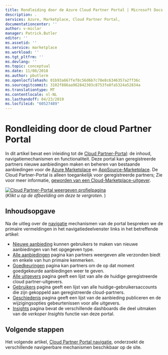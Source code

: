 ```yaml
---
title: Rondleiding door de Azure Cloud Partner Portal | Microsoft Docs
description: .
services: Azure, Marketplace, Cloud Partner Portal,
documentationcenter: ''
author: v-miclar
manager: Patrick.Butler
editor: ''
ms.assetid: ''
ms.service: marketplace
ms.workload: ''
ms.tgt_pltfrm: ''
ms.devlang: ''
ms.topic: conceptual
ms.date: 11/08/2018
ms.author: pbutlerm
ms.openlocfilehash: 01b93a667fef8c56d6b7c78e8c6346357a2ff36c
ms.sourcegitcommit: 3102f886aa962842303c8753fe8fa5324a52834a
ms.translationtype: MT
ms.contentlocale: nl-NL
ms.lasthandoff: 04/23/2019
ms.locfileid: "60527489"
---
```

# <a name="cloud-partner-portal-tour"></a>Rondleiding door de cloud Partner Portal

In dit artikel bevat een inleiding tot de [Cloud Partner-Portal](https://cloudpartner.azure.com): de inhoud, navigatiemechanismen en functionaliteit.   Deze portal kan geregistreerde partners nieuwe aanbiedingen maken en beheren van bestaande aanbiedingen voor de [Azure Marketplace](https://azuremarketplace.microsoft.com) en [AppSource-Marketplace](https://azuremarketplace.microsoft.com).  De Cloud Partner-Portal is alleen toegankelijk voor geregistreerde partners; Zie voor meer informatie, [geworden van een Cloud-Marketplace-uitgever](https://docs.microsoft.com/azure/marketplace/become-publisher).

[![Cloud Partner-Portal weergeven profielpagina](./media/portal-window_001a.png)](./media/portal-window_001b.png#lightbox)
<br/>   (*Klikt u op de afbeelding om deze te vergroten.* )


## <a name="section-contents"></a>Inhoudsopgave

Na de uitleg over de [navigatie](./cpp-portal-navigation.md) mechanismen van de portal bespreken we de primaire vermeldingen in het navigatiedeelvenster links in het betreffende artikel: 
- [Nieuwe aanbieding](./cpp-new-offer-menu.md) kunnen gebruikers te maken van nieuwe aanbiedingen van het opgegeven type.
- [Alle aanbiedingen](./cpp-all-offers-page.md) pagina kan partners weergeven alle verzonden biedt en enkele van hun primaire kenmerken. 
- [Goedkeuringen](./cpp-approvals-page.md) pagina kan partners om de op dat moment goedgekeurde aanbiedingen weer te geven.
- [Alle uitgevers](./cpp-all-publishers-page.md) pagina geeft een lijst van alle de huidige geregistreerde cloud partner-uitgevers.
- [Gebruikers](./cpp-users-page.md) pagina geeft een lijst van alle huidige-gebruikersaccounts die zijn gekoppeld aan geregistreerde cloud-partners.
- [Geschiedenis](./cpp-history-page.md) pagina geeft een lijst van de aanbieding publiceren en de wijzigingsopties gebeurtenissen voor alle uitgevers. 
- [Insights](./cpp-insights-page.md) pagina bevat de verschillende dashboards die deel uitmaken van de *verkoper Insights* functie van deze portal.


## <a name="next-steps"></a>Volgende stappen

Het volgende artikel, [Cloud Partner Portal navigatie](./cpp-portal-navigation.md), onderzoekt de verschillende navigeerbare mechanismen beschikbaar op de site.

